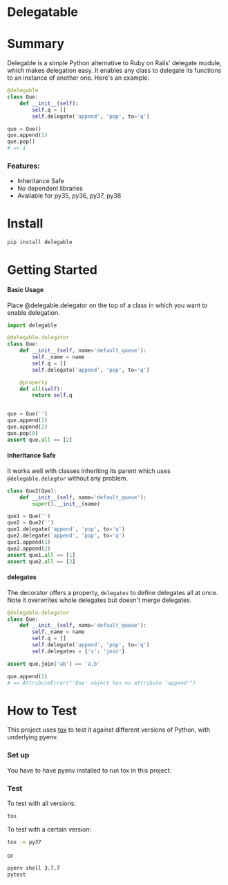 # Delegatable


# Summary

Delegable is a simple Python alternative to Ruby on Rails' delegate module, which makes delegation easy. It enables any class to delegate its functions to an instance of another one. Here's an example:

```python
@delegable
class Que:
    def __init__(self):
        self.q = []
        self.delegate('append', 'pop', to='q')

que = Que()
que.append(1)
que.pop()
# => 1
```


### Features:

- Inheritance Safe
- No dependent libraries
- Available for py35, py36, py37, py38


# Install
```sh
pip install delegable
```

# Getting Started

#### Basic Usage

Place @delegable.delegator on the top of a class in which you want to enable delegation.

```python
import delegable

@delegable.delegator
class Que:
    def __init__(self, name='default_queue'):
        self._name = name
        self.q = []
        self.delegate('append', 'pop', to='q')

    @property
    def all(self):
        return self.q


que = Que('')
que.append(1)
que.append(2)
que.pop(0)
assert que.all == [2]
```


#### Inheritance Safe

It works well with classes inheriting its parent which uses `@delegable.delegtor` without any problem.

```python
class Que2(Que):
    def __init__(self, name='default_queue'):
        super().__init__(name)

que1 = Que('')
que2 = Que2('')
que1.delegate('append', 'pop', to='q')
que2.delegate('append', 'pop', to='q')
que1.append(1)
que2.append(2)
assert que1.all == [1]
assert que2.all == [2]
```


#### delegates

The decorator offers a property, `delegates` to define delegates all at once. Note it overwrites whole delegates but doesn't merge delegates.

```python
@delegable.delegator
class Que:
    def __init__(self, name='default_queue'):
        self._name = name
        self.q = []
        self.delegate('append', 'pop', to='q')
        self.delegates = {'s': 'join'}

assert que.join('ab') == 'a,b'

que.append(1)
# => AttributeError("'Que' object has no attribute 'append'")
```


# How to Test

This project uses [tox](https://tox.readthedocs.io/) to test it against different versions of Python, with underlying pyenv.


### Set up

You have to have pyenv installed to run tox in this project.


### Test

To test with all versions:
```sh
tox
```

To test with a certain version:
```sh
tox -e py37
```

or

```sh
pyenv shell 3.7.7
pytest
```
